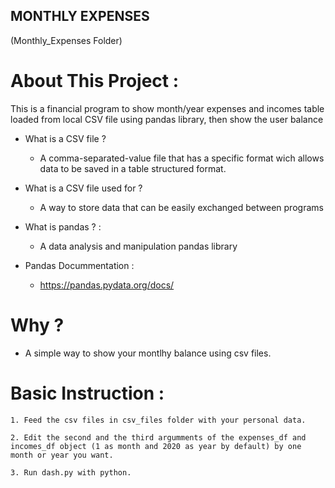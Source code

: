 ## MONTHLY EXPENSES

(Monthly_Expenses Folder)


# About This Project :

This is a financial program to show month/year expenses and incomes table loaded from local CSV file using pandas library, then show the user balance 


- What is a CSV file ?

    * A comma-separated-value file that has a specific format wich allows data to be saved in a table structured format.

- What is a CSV file used for ?

    * A way to store data that can be easily exchanged between programs


- What is pandas ? : 

    * A data analysis and manipulation pandas library


- Pandas Docummentation :

    * https://pandas.pydata.org/docs/

    

# Why ?

- A simple way to show your montlhy balance using csv files.



# Basic Instruction : 

    1. Feed the csv files in csv_files folder with your personal data.

    2. Edit the second and the third argumments of the expenses_df and incomes_df object (1 as month and 2020 as year by default) by one month or year you want.

    3. Run dash.py with python.